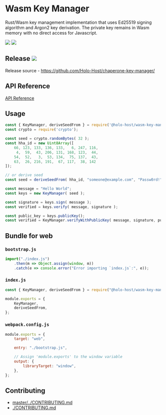 
# Wasm Key Manager

Rust/Wasm key management implementation that uses Ed25519 signing algorithm and Argon2 key
derivation.  The private key remains in Wasm memory with no direct access for Javascript.

![](https://img.shields.io/maintenance/last%20update%202019-12/2019?style=flat-square)
![](https://img.shields.io/badge/dev@latest-1.0.0-orange?style=flat-square)

## Release ![](https://img.shields.io/npm/v/@holo-host/wasm-key-manager/latest?style=flat-square)
Release source - https://github.com/Holo-Host/chaperone-key-manager/


## API Reference

[API Reference](https://holo-host.github.io/chaperone/key-manager/docs/KeyManager.html)


## Usage

```js
const { KeyManager, deriveSeedFrom } = require('@holo-host/wasm-key-manager');
const crypto = require('crypto');

const seed = crypto.randomBytes( 32 );
const hha_id = new Uint8Array([
    66, 123, 133, 136, 133,   6, 247, 116,
     4,  59,  43, 206, 131, 168, 123,  44,
    54,  52,   3,  53, 134,  75, 137,  43,
    63,  26, 216, 191,  67, 117,  38, 142
]);

// or derive seed
const seed = deriveSeedFrom( hha_id, "someone@example.com", "Passw0rd!");

const message = "Hello World";
const keys = new KeyManager( seed );

const signature = keys.sign( message );
const verified = keys.verify( message, signature );

const public_key = keys.publicKey();
const verified = KeyManager.verifyWithPublicKey( message, signature, public_key );
```

## Bundle for web

### `bootstrap.js`
```js
import("./index.js")
    .then(m => Object.assign(window, m))
    .catch(e => console.error("Error importing `index.js`:", e));
```

### `index.js`
```js
const { KeyManager, deriveSeedFrom } = require("@holo-host/wasm-key-manager");

module.exports = {
    KeyManager,
    deriveSeedFrom,
};
```

### `webpack.config.js`
```js
module.exports = {
    target: "web",

    entry: "./bootstrap.js",

    // Assign 'module.exports' to the window variable
    output: {
        libraryTarget: "window",
    },
};
```

## Contributing

- [master/../CONTRIBUTING.md](https://github.com/Holo-Host/chaperone-key-manager/blob/master/README.md)
- [./CONTRIBUTING.md](./CONTRIBUTING.md)
